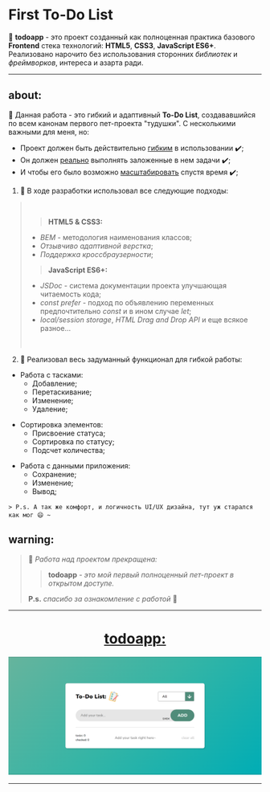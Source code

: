 # First To-Do List

📄 **todoapp** - это проект созданный как полноценная практика базового **Frontend** стека технологий: **HTML5**, **CSS3**, **JavaScript ES6+**. Реализовано нарочито без использования сторонних _библиотек_ и _фреймворков_, интереса и азарта ради.

---

## about:

📑 Данная работа - это гибкий и адаптивный **To-Do List**, создававшийся по всем канонам первого пет-проекта "тудушки". С несколькими важными для меня, но:

- Проект должен быть действительно <u>гибким</u> в использовании ✔️;
- Он должен <u>реально</u> выполнять заложенные в нем задачи ✔️;
- И чтобы его было возможно <u>масштабировать</u> спустя время ✔️;

1. 📝 В ходе разработки использовал все следующие подходы:

> <img style="visibility: hidden"></img>
>
> > **HTM󠀠󠀠L5 & CSS3:**
>
> - _BEM_ - методология наименования классов;
> - _Отзывчиво адаптивной верстка_;
> - _Поддержка кроссбраузерности_;
>
> > **JavaScript ES6+:**
>
> - _JSDoc_ - система документации проекта улучшающая читаемость кода;
> - _const prefer_ - подход по объявлению переменных предпочтительно _const_ и в ином случае _let_;
> - _local/session storage_, _HTML Drag and Drop API_ и еще всякое разное...
>
> <img style="visibility: hidden"></img>

2. 📝 Реализовал весь задуманный функционал для гибкой работы:

- Работа с тасками:
  - Добавление;
  - Перетаскивание;
  - Изменение;
  - Удаление;

* Сортировка элементов:
  - Присвоение статуса;
  - Сортировка по статусу;
  - Подсчет количества;

- Работа с данными приложения:
  - Сохранение;
  - Изменение;
  - Вывод;

```
> P.s. А так же комфорт, и логичность UI/UX дизайна, тут уж старался как мог 😄 ~
```

## warning:

> 📌 _Работа над проектом прекращена:_
>
> > **todoapp** _- это мой первый полноценный пет-проект в открытом доступе._
>
> **P.s.** _спасибо за ознакомление с работой_ 👋

---

<h1 align="center"><a href="https://lapard1n.github.io/todoapp">todoapp:</a></h1>

![This is me in the process:](./backGround.png)

---
